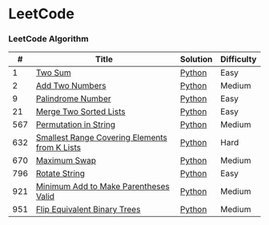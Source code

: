 # LeetCode

### LeetCode Algorithm

| #   | Title                                                                                                                                     | Solution                                                           | Difficulty |
| --- | ----------------------------------------------------------------------------------------------------------------------------------------- | ------------------------------------------------------------------ | ---------- |
| 1   | [Two Sum](https://leetcode.com/problems/two-sum/)                                                                                         | [Python](./Python/two_sum.py)                                      | Easy       |
| 2   | [Add Two Numbers](https://leetcode.com/problems/add-two-numbers/)                                                                         | [Python](./Python/add_two_numbers.py)                              | Medium     |
| 9   | [Palindrome Number](https://leetcode.com/problems/palindrome-number/description/)                                                         | [Python](./Python/palindrome_number.py)                            | Easy       |
| 21  | [Merge Two Sorted Lists](https://leetcode.com/problems/merge-two-sorted-lists/description/)                                               | [Python](./Python/merge_two_sorted_list.py)                        | Easy       |
| 567 | [Permutation in String](https://leetcode.com/problems/permutation-in-string/description/)                                                 | [Python](./Python/permutation_in_string.py)                        | Medium     |
| 632 | [Smallest Range Covering Elements from K Lists](https://leetcode.com/problems/smallest-range-covering-elements-from-k-lists/description/) | [Python](./Python/smallest_range_covering_elements_from_k_list.py) | Hard       |
| 670 | [Maximum Swap](https://leetcode.com/problems/maximum-swap/description/) | [Python](./Python/maximum_swap.py) | Medium       |
| 796 | [Rotate String](https://leetcode.com/problems/rotate-string/description/) | [Python](./Python/rotate_string.py) | Easy       |
| 921 | [Minimum Add to Make Parentheses Valid](https://leetcode.com/problems/minimum-add-to-make-parentheses-valid/description/) | [Python](./Python/minimum_add_to_make_parentheses_valid.py) | Medium       |
| 951 | [Flip Equivalent Binary Trees](https://leetcode.com/problems/flip-equivalent-binary-trees/description/) | [Python](./Python/flip_equivalent_binary_trees.py) | Medium       |

